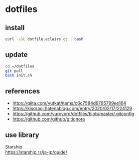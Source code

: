 # dotfiles

## install
```sh
curl -sSL dotfile.eclairs.cc | bash
```

## update
```sh
cd ~/dotfiles
git pull
bash init.sh
```

## references
* https://qiita.com/yutkat/items/c6c7584d9795799ee164  
* https://kisqragi.hatenablog.com/entry/2020/02/17/224129
* https://github.com/yuroyoro/dotfiles/blob/master/.gitconfig
* https://github.com/github/gitignore

## use library
Starship  
https://starship.rs/ja-jp/guide/
